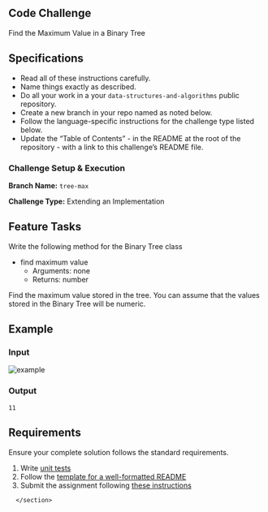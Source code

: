 <section style="height: auto;">
        <h1 id="code-challenge">Code Challenge</h1>

<p>Find the Maximum Value in a Binary Tree</p>

<h2 id="specifications">Specifications</h2>

<ul>
  <li>Read all of these instructions carefully.</li>
  <li>Name things exactly as described.</li>
  <li>Do all your work in a your <code class="language-plaintext highlighter-rouge">data-structures-and-algorithms</code> public repository.</li>
  <li>Create a new branch in your repo named as noted below.</li>
  <li>Follow the language-specific instructions for the challenge type listed below.</li>
  <li>Update the “Table of Contents” - in the README at the root of the repository - with a link to this challenge’s README file.</li>
</ul>

<h3 id="challenge-setup--execution">Challenge Setup &amp; Execution</h3>

<p><strong>Branch Name:</strong> <code class="language-plaintext highlighter-rouge">tree-max</code></p>

<p><strong>Challenge Type:</strong> Extending an Implementation</p>

<h2 id="feature-tasks">Feature Tasks</h2>

<p>Write the following method for the Binary Tree class</p>

<ul>
  <li>find maximum value
    <ul>
      <li>Arguments: none</li>
      <li>Returns: number</li>
    </ul>
  </li>
</ul>

<p>Find the maximum value stored in the tree. You can assume that the values stored in the Binary Tree will be numeric.</p>

<h2 id="example">Example</h2>

<h3 id="input">Input</h3>

<p><img src="/common_curriculum/data_structures_and_algorithms/Code_401/class-16/binary-tree.png" alt="example"></p>

<h3 id="output">Output</h3>

<div class="language-bash highlighter-rouge"><div class="highlight"><pre class="highlight"><code>11
</code></pre></div></div>

<h2 id="requirements">Requirements</h2>

<p>Ensure your complete solution follows the standard requirements.</p>

<ol>
  <li>Write <a href="../../Challenge_Testing" target="_blank">unit tests</a></li>
  <li>Follow the <a href="../../Challenge_Documentation" target="_blank">template for a well-formatted README</a></li>
  <li>Submit the assignment following <a href="../../Challenge_Submission" target="_blank">these instructions</a></li>
</ol>


      </section>
